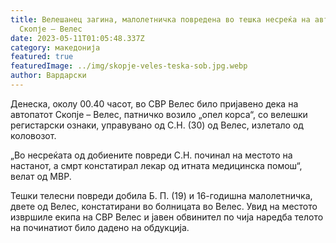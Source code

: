 ```yaml
---
title: Велешанец загина, малолетничка повредена во тешка несреќа на автопатот
  Скопје – Велес
date: 2023-05-11T01:05:48.337Z
category: македонија
featured: true
featuredImage: ../img/skopje-veles-teska-sob.jpg.webp
author: Вардарски
---
```

<!--StartFragment-->

Денеска, околу 00.40 часот, во СВР Велес било пријавено дека на автопатот Скопје – Велес, патничко возило „опел корса“, со велешки регистарски ознаки, управувано од С.Н. (30) од Велес, излетало од коловозот.

„Во несреќата од добиените повреди С.Н. починал на местото на настанот, а смрт констатирал лекар од итната медицинска помош“, велат од МВР.

Тешки телесни повреди добила Б. П. (19) и 16-годишна малолетничка, двете од Велес, констатирани во болницата во Велес. Увид на местото извршиле екипа на СВР Велес и јавен обвинител по чија наредба телото на починатиот било дадено на обдукција.

<!--EndFragment-->